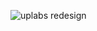 ![uplabs redesign](https://raw.githubusercontent.com/wmtoscar/uplabs-redesign/bhavikji/static/Uplabs.png)
